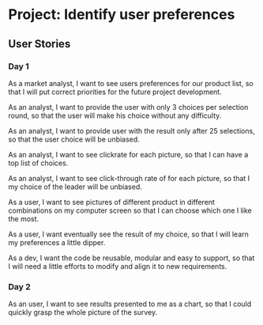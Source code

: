 # Project: Identify user preferences

## User Stories

### Day 1

As a market analyst, I want to see users preferences for our product list, so that I will put correct priorities for the future project development.

As an analyst, I want to provide the user with only 3 choices per selection round, so that the user will make his choice without any difficulty.

As an analyst, I want to provide user with the result only after 25 selections, so that the user choice will be unbiased.

As an analyst, I want to see clickrate for each picture, so that I can have a top list of choices.

As an analyst, I want to see click-through rate of for each picture, so that I my choice of the leader will be unbiased.

As a user, I want to see pictures of different product in different combinations on my computer screen so that I can choose which one I like the most.

As a user, I want eventually see the result of my choice, so that I will learn my preferences a little dipper.

As a dev, I want the code be reusable, modular and easy to support, so that I will need a little efforts to modify and align it to new requirements.

### Day 2

As an user, I want to see results presented to me as a chart, so that I could quickly grasp the whole picture of the survey.
